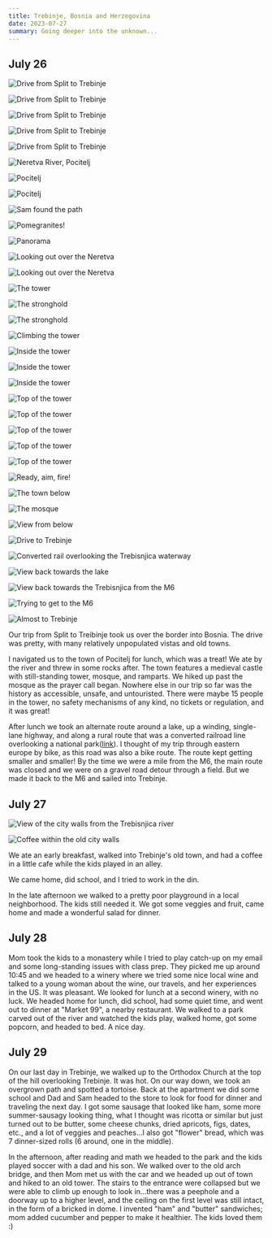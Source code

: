 ```yaml
---
title: Trebinje, Bosnia and Herzegovina
date: 2023-07-27
summary: Going deeper into the unknown...
---
```



## July 26

![Drive from Split to Trebinje](/images/travel/PXL_20230726_112552538.MP.jpg) 

![Drive from Split to Trebinje](/images/travel/PXL_20230726_112730846.MP.jpg) 

![Drive from Split to Trebinje](/images/travel/PXL_20230726_114008945.jpg) 

![Drive from Split to Trebinje](/images/travel/PXL_20230726_120239858.MP.jpg) 

![Drive from Split to Trebinje](/images/travel/PXL_20230726_122924856.MP.jpg) 

![Neretva River, Pocitelj](/images/travel/PXL_20230726_144319901.jpg) 

![Pocitelj](/images/travel/PXL_20230726_145945531.jpg) 

![Pocitelj](/images/travel/PXL_20230726_150025857.jpg) 

![Sam found the path](/images/travel/PXL_20230726_150309348.jpg) 

![Pomegranites!](/images/travel/PXL_20230726_150433520.MP.jpg) 

![Panorama](/images/travel/PXL_20230726_150540215.PANO.jpg) 

![Looking out over the Neretva](/images/travel/PXL_20230726_150711448.jpg) 

![Looking out over the Neretva](/images/travel/PXL_20230726_150740704.jpg) 

![The tower](/images/travel/PXL_20230726_150904184.jpg) 

![The stronghold](/images/travel/PXL_20230726_151012401.jpg) 

![The stronghold](/images/travel/PXL_20230726_151124890.jpg) 

![Climbing the tower](/images/travel/PXL_20230726_151219841.MP.jpg) 

![Inside the tower](/images/travel/PXL_20230726_151308456.jpg) 

![Inside the tower](/images/travel/PXL_20230726_151352366.jpg) 

![Inside the tower](/images/travel/PXL_20230726_151418828.jpg) 

![Top of the tower](/images/travel/PXL_20230726_151507091.jpg) 

![Top of the tower](/images/travel/PXL_20230726_151513205.jpg) 

![Top of the tower](/images/travel/PXL_20230726_151546279.jpg) 

![Top of the tower](/images/travel/PXL_20230726_151618610.jpg) 

![Top of the tower](/images/travel/PXL_20230726_151658034.MP.jpg) 

![Ready, aim, fire!](/images/travel/PXL_20230726_152135671.jpg) 

![The town below](/images/travel/PXL_20230726_152338518.jpg) 

![The mosque](/images/travel/PXL_20230726_153106892.jpg) 

![View from below](/images/travel/PXL_20230726_153626752.jpg) 

![Drive to Trebinje](/images/travel/PXL_20230726_161459828.jpg) 

![Converted rail overlooking the Trebisnjica waterway](/images/travel/PXL_20230726_163057924.MP.jpg) 

![View back towards the lake](/images/travel/PXL_20230726_163638541.jpg) 

![View back towards the Trebisnjica from the M6](/images/travel/PXL_20230726_164156310.jpg) 

![Trying to get to the M6](/images/travel/PXL_20230726_165146471.MP.jpg) 

![Almost to Trebinje](/images/travel/PXL_20230726_165651883.jpg)

Our trip from Split to Treibinje took us over the border into Bosnia.  The drive was pretty, with many relatively unpopulated vistas and old towns.

I navigated us to the town of Pocitelj for lunch, which was a treat!  We ate by the river and threw in some rocks after.  The town features a medieval castle with still-standing tower, mosque, and ramparts.  We hiked up past the mosque as the prayer call began.  Nowhere else in our trip so far was the history as accessible, unsafe, and untouristed.  There were maybe 15 people in the tower, no safety mechanisms of any kind, no tickets or regulation, and it was great!  

After lunch we took an alternate route around a lake, up a winding, single-lane highway, and along a rural route that was a converted railroad line overlooking a national park([link](https://goo.gl/maps/yLiETx9jU9uwtaEe9)).  I thought of my trip through eastern europe by bike, as this road was also a bike route.  The route kept getting smaller and smaller!  By the time we were a mile from the M6, the main route was closed and we were on a gravel road detour through a field.  But we made it back to the M6 and sailed into Trebinje.

## July 27

![View of the city walls from the Trebisnjica river](/images/travel/PXL_20230727_073258822.jpg) 

![Coffee within the old city walls](/images/travel/PXL_20230727_070234673.jpg)

We ate an early breakfast, walked into Trebinje's old town, and had a coffee in a little cafe while the kids played in an alley.

We came home, did school, and I tried to work in the din.

In the late afternoon we walked to a pretty poor playground in a local neighborhood.  The kids still needed it.  We got some veggies and fruit, came home and made a wonderful salad for dinner.

## July 28

Mom took the kids to a monastery while I tried to play catch-up on my email and some long-standing issues with class prep.  They picked me up around 10:45 and we headed to a winery where we tried some nice local wine and talked to a young woman about the wine, our travels, and her experiences in the US.  It was pleasant.  We looked for lunch at a second winery, with no luck.  We headed home for lunch, did school, had some quiet time, and went out to dinner at "Market 99", a nearby restaurant.  We walked to a park carved out of the river and watched the kids play, walked home, got some popcorn, and headed to bed.  A nice day.

## July 29

On our last day in Trebinje, we walked up to the Orthodox Church at the top of the hill overlooking Trebinje.  It was hot.  On our way down, we took an overgrown path and spotted a tortoise.  Back at the apartment we did some school and Dad and Sam headed to the store to look for food for dinner and traveling the next day.  I got some sausage that looked like ham, some more summer-sausagy looking thing, what I thought was ricotta or similar but just turned out to be butter, some cheese chunks, dried apricots, figs, dates, etc., and a lot of veggies and peaches...I also got "flower" bread, which was 7 dinner-sized rolls (6 around, one in the middle).

In the afternoon, after reading and math we headed to the park and the kids played soccer with a dad and his son.  We walked over to the old arch bridge, and then Mom met us with the car and we headed up out of town and hiked to an old tower.  The stairs to the entrance were collapsed but we were able to climb up enough to look in...there was a peephole and a doorway up to a higher level, and the ceiling on the first level was still intact, in the form of a bricked in dome.  I invented "ham" and "butter" sandwiches; mom added cucumber and pepper to make it healthier.  The kids loved them :)